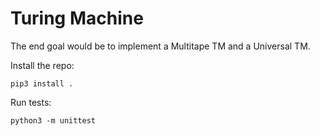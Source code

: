 # Turing Machine

The end goal would be to implement a Multitape TM and a Universal TM.

Install the repo:

```shell
pip3 install .
```

Run tests:

```shell
python3 -m unittest
```